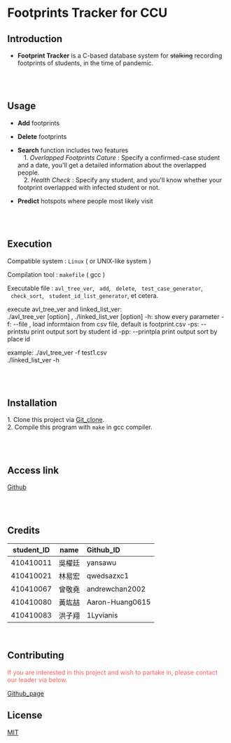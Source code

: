 # __Footprints Tracker for CCU__

## Introduction
* __Footprint Tracker__ is a C-based database system for ~~stalking~~ recording footprints of students, in the time of pandemic.

<br>
<br>

## Usage
* __Add__ footprints

* __Delete__ footprints
* __Search__ function includes two features<br>
&emsp;1. _Overlapped Footprints Cature_ : Specify a confirmed-case student and a date, you'll get a detailed information about the overlapped people.<br>
&emsp;2. _Health Check_ : Specify any student, and you'll know whether your footprint overlapped with infected student or not.

* __Predict__ hotspots where people most likely visit

<br>
<br>

## Execution
Compatible system : `Linux` ( or UNIX-like system )

Compilation tool : `makefile` ( gcc )

Executable file : `avl_tree_ver`, &nbsp;&nbsp;`add`, &nbsp;&nbsp;`delete`, &nbsp;&nbsp;`test_case_generator`, &nbsp;&nbsp;`check_sort`, &nbsp;&nbsp;`student_id_list_generator`, et cetera.

execute avl_tree_ver and linked_list_ver:  
./avl_tree_ver [option] , ./linked_list_ver [option]
-h: show every parameter
-f: --file <csv file>   , load informtaion from csv file, default is footprint.csv
-ps: --printstu print output sort by student id
-pp: --printpla print output sort by place id     

example:
./avl_tree_ver -f test1.csv <br>
./linked_list_ver -h  <br>

<br>
<br>

## Installation
1.&nbsp;Clone this project via [Git_clone](https://github.com/qwedsazxc1/final_project.git). <br>
2.&nbsp;Compile this program with `make` in gcc compiler.


<br>
<br>

## Access link
[Github](https://github.com/qwedsazxc1/final_project)

<br>
<br>

## Credits
<font size=4> 



| student_ID  |  name  | Github_ID      |
|   :----:    | :----: |  :----         |
| 410410011   | 吳櫂廷  | yansawu        |
| 410410021   | 林易宏  | qwedsazxc1     |
| 410410067   | 曾敬堯  | andrewchan2002 |
| 410410080   | 黃竑喆  | Aaron-Huang0615|
| 410410083   | 洪子翔  | 1Lyvianis      |

</font>

&emsp;&emsp;

## Contributing
<font color=#FF5F5F>
If you are interested in this project and wish to partake in, please contact our leader via below.

[Github_page](https://github.com/qwedsazxc1)
</font>


## License
[MIT](https://choosealicense.com/licenses/mit/)



